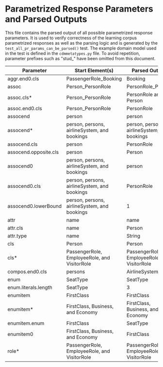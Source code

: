 # Parametrized Response Parameters and Parsed Outputs

This file contains the parsed output of all possible parametrized response parameters.
It is used to verify correctness of the learning corpus parametrized responses as well as the parsing logic and
is generated by the `test_all_pr_params_can_be_parsed()` test.
The example domain model used in the test is defined in the `cdmmetatypes.py` file.
To avoid repetition, parameter prefixes such as "stud_" have been omitted from this document.

Parameter | Start Element(s) | Parsed Output
--------- | ---------------- | -------------
aggr.end0.cls | PassengerRole_Booking | Booking
assoc | Person_PersonRole | PersonRole_Person
assoc.cls* | Person_PersonRole | PersonRole and Person
assoc.end0.cls | Person_PersonRole | PersonRole
assocend | person | person
assocend* | person, persons, airlineSystem, and bookings | person, persons, airlineSystem, and bookings
assocend.cls | person | PersonRole
assocend.opposite.cls | person | Person
assocend0 | person, persons, airlineSystem, and bookings | person
assocend0.cls | person, persons, airlineSystem, and bookings | PersonRole
assocend0.lowerBound | person, persons, airlineSystem, and bookings | 1
attr | name | name
attr.cls | name | Person
attr.type | name | String
cls | Person | Person
cls* | PassengerRole, EmployeeRole, and VisitorRole | PassengerRole, EmployeeRole, and VisitorRole
compos.end0.cls | persons | AirlineSystem
enum | SeatType | SeatType
enum.literals.length | SeatType | 3
enumitem | FirstClass | FirstClass
enumitem* | FirstClass, Business, and Economy | FirstClass, Business, and Economy
enumitem.enum | FirstClass | SeatType
enumitem0 | FirstClass, Business, and Economy | FirstClass
role* | PassengerRole, EmployeeRole, and VisitorRole | PassengerRole, EmployeeRole, and VisitorRole
